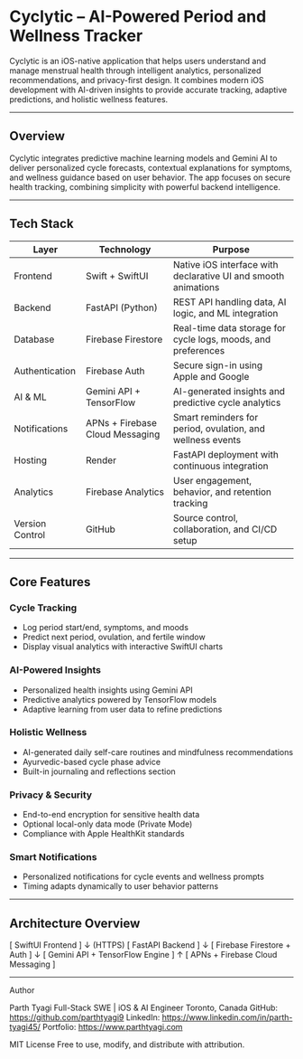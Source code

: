 # Cyclytic – AI-Powered Period and Wellness Tracker

Cyclytic is an iOS-native application that helps users understand and manage menstrual health through intelligent analytics, personalized recommendations, and privacy-first design. It combines modern iOS development with AI-driven insights to provide accurate tracking, adaptive predictions, and holistic wellness features.

---

## Overview

Cyclytic integrates predictive machine learning models and Gemini AI to deliver personalized cycle forecasts, contextual explanations for symptoms, and wellness guidance based on user behavior. The app focuses on secure health tracking, combining simplicity with powerful backend intelligence.

---

## Tech Stack

| Layer | Technology | Purpose |
|-------|-------------|----------|
| Frontend | Swift + SwiftUI | Native iOS interface with declarative UI and smooth animations |
| Backend | FastAPI (Python) | REST API handling data, AI logic, and ML integration |
| Database | Firebase Firestore | Real-time data storage for cycle logs, moods, and preferences |
| Authentication | Firebase Auth | Secure sign-in using Apple and Google |
| AI & ML | Gemini API + TensorFlow | AI-generated insights and predictive cycle analytics |
| Notifications | APNs + Firebase Cloud Messaging | Smart reminders for period, ovulation, and wellness events |
| Hosting | Render | FastAPI deployment with continuous integration |
| Analytics | Firebase Analytics | User engagement, behavior, and retention tracking |
| Version Control | GitHub | Source control, collaboration, and CI/CD setup |

---

## Core Features

### Cycle Tracking
- Log period start/end, symptoms, and moods
- Predict next period, ovulation, and fertile window
- Display visual analytics with interactive SwiftUI charts

### AI-Powered Insights
- Personalized health insights using Gemini API
- Predictive analytics powered by TensorFlow models
- Adaptive learning from user data to refine predictions

### Holistic Wellness
- AI-generated daily self-care routines and mindfulness recommendations
- Ayurvedic-based cycle phase advice
- Built-in journaling and reflections section

### Privacy & Security
- End-to-end encryption for sensitive health data
- Optional local-only data mode (Private Mode)
- Compliance with Apple HealthKit standards

### Smart Notifications
- Personalized notifications for cycle events and wellness prompts
- Timing adapts dynamically to user behavior patterns

---

## Architecture Overview

[ SwiftUI Frontend ]
↓ (HTTPS)
[ FastAPI Backend ]
↓
[ Firebase Firestore + Auth ]
↓
[ Gemini API + TensorFlow Engine ]
↑
[ APNs + Firebase Cloud Messaging ]


---

Author

Parth Tyagi
Full-Stack SWE | iOS & AI Engineer
Toronto, Canada
GitHub: https://github.com/parthtyagi9
LinkedIn: https://www.linkedin.com/in/parth-tyagi45/
Portfolio: https://www.parthtyagi.com

MIT License
Free to use, modify, and distribute with attribution.
